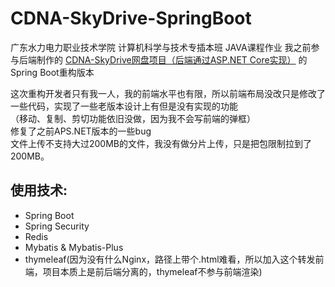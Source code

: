 # CDNA-SkyDrive-SpringBoot
广东水力电力职业技术学院 计算机科学与技术专插本班 JAVA课程作业
我之前参与后端制作的 [CDNA-SkyDrive网盘项目（后端通过ASP.NET Core实现）](https://github.com/Jumposc/CDNA-SkyDrive) 的Spring Boot重构版本

这次重构开发者只有我一人，我的前端水平也有限，所以前端布局没改只是修改了一些代码，实现了一些老版本设计上有但是没有实现的功能\
（移动、复制、剪切功能依旧没做，因为我不会写前端的弹框）\
修复了之前APS.NET版本的一些bug\
文件上传不支持大过200MB的文件，我没有做分片上传，只是把包限制拉到了200MB。

使用技术:
-
+ Spring Boot
+ Spring Security
+ Redis
+ Mybatis & Mybatis-Plus
+ thymeleaf(因为没有什么Nginx，路径上带个.html难看，所以加入这个转发前端，项目本质上是前后端分离的，thymeleaf不参与前端渲染)
